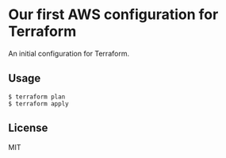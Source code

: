 # Our first AWS configuration for Terraform
An initial configuration for Terraform.
## Usage
```
$ terraform plan
$ terraform apply
```
## License
MIT
